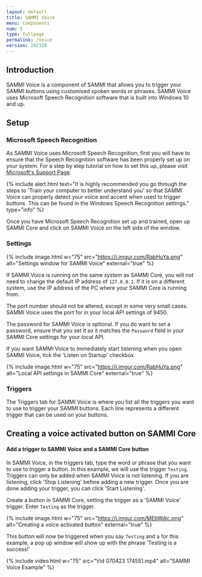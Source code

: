 ```yaml
---
layout: default
title: SAMMI Voice
menu: Components
num: 5
type: fullpage
permalink: /voice
version: 202320
---
```

## Introduction
SAMMI Voice is a component of SAMMI that allows you to trigger your SAMMI buttons using customised spoken words or phrases. SAMMI Voice uses Microsoft Speech Recognition software that is built into Windows 10 and up.

## Setup
### Microsoft Speech Recognition
As SAMMI Voice uses Microsoft Speech Recognition, first you will have to ensure that the Speech Recognition software has been properly set up on your system. For a step by step tutorial on how to set this up, please visit [Microsoft's Support Page](https://support.microsoft.com/en-us/windows/use-voice-recognition-in-windows-83ff75bd-63eb-0b6c-18d4-6fae94050571).

{% include alert.html text="It is highly recommended you go through the steps to 'Train your computer to better understand you' so that SAMMI Voice can properly detect your voice and accent when used to trigger buttons. This can be found in the Windows Speech Recognition settings." type="info" %}

Once you have Microsoft Speech Recognition set up and trained, open up SAMMI Core and click on SAMMI Voice on the left side of the window.

### Settings
{% include image.html w="75" src="https://i.imgur.com/RabHuYa.png" alt="Settings window for SAMMI Voice" external="true" %}

If SAMMI Voice is running on the same system as SAMMI Core, you will not need to change the default IP address of `127.0.0.1`. If it is on a different system, use the IP address of the PC where your SAMMI Core is running from.

The port number should not be altered, except in some very small cases. SAMMI Voice uses the port for in your local API settings of 9450.

The password for SAMMI Voice is optional. If you do want to set a password, ensure that you set it so it matches the `Password` field in your SAMMI Core settings for your local API. 

If you want SAMMI Voice to immediately start listening when you open SAMMI Voice, tick the 'Listen on Startup' checkbox.  

{% include image.html w="75" src="https://i.imgur.com/RabHuYa.png" alt="Local API settings in SAMMI Core" external="true" %}

### Triggers
The Triggers tab for SAMMI Voice is where you list all the triggers you want to use to trigger your SAMMI buttons. Each line represents a different trigger that can be used on your buttons.

## Creating a voice activated button on SAMMI Core
#### Add a trigger to SAMMI Voice and a SAMMI Core button
In SAMMI Voice, in the triggers tab, type the word or phrase that you want to use to trigger a button. In this example, we will use the trigger `Testing`. Triggers can only be added when SAMMI Voice is not listening. If you are listening, click 'Stop Listening' before adding a new trigger. Once you are done adding your trigger, you can click 'Start Listening'. 

Create a button in SAMMI Core, setting the trigger as a 'SAMMI Voice' trigger. Enter `Testing` as the trigger. 

{% include image.html w="75" src="https://i.imgur.com/MEbWdic.png" alt="Creating a voice activated button" external="true" %}

This button will now be triggered when you say `Testing` and a for this example, a pop up window will show up with the phrase 'Testing is a success!'

{% include video.html w="75" src="Vid 070423 174551.mp4" alt="SAMMI Voice Example" %}



